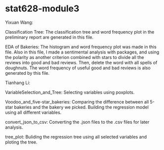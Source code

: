 # stat628-module3

Yixuan Wang:

Classification Tree: The classification tree and word frequency plot in the preliminary report are generated in this file.

EDA of Bakeries: The histogram and word frequency plot was made in this file. Also in this file, I made a sentimental analysis with packages, and using the polarity as another criterion combined with stars to divide all the reviews into good and bad reviews. Then, delete the word with all spells of doughnuts. The word frequency of useful good and bad reviews is also generated by this file.

Tianhang Li:

VariableSelection_and_Tree: Selecting variables using poxplots.

Voodoo_and_five-star_bakeries: Comparing the difference between all 5-star bakeries and the bakery we picked. Building the regression model using all different variables.

convert_json_to_csv: Converting the .json files to the .csv files for later analysis.

tree_plot: Buliding the regression tree using all selected variables and ploting the tree.
